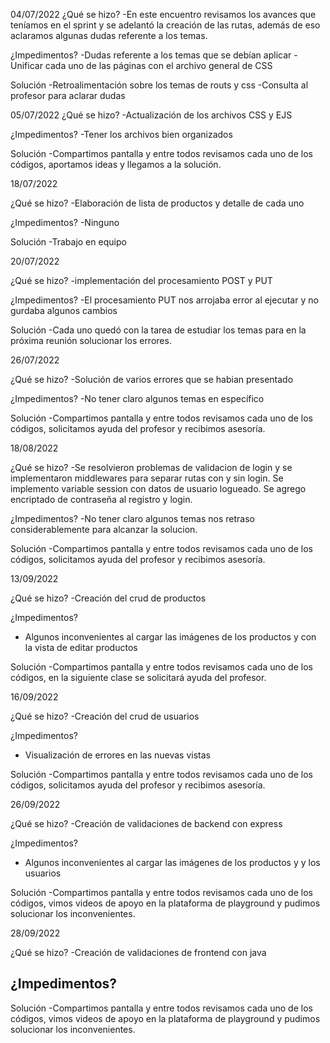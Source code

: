 04/07/2022
¿Qué se hizo?
-En este encuentro revisamos los avances que teníamos en el sprint y se adelantó la creación de las rutas, además de eso aclaramos algunas dudas referente a los temas.

¿Impedimentos?
-Dudas referente a los temas que se debían aplicar
-Unificar cada uno de las páginas con el archivo general de CSS

Solución
-Retroalimentación sobre los temas de routs y css
-Consulta al profesor para aclarar dudas



05/07/2022
¿Qué se hizo?
-Actualización de los archivos CSS y EJS

¿Impedimentos?
-Tener los archivos bien organizados

Solución
-Compartimos pantalla y entre todos revisamos cada uno de los códigos, aportamos ideas y llegamos a la solución.


18/07/2022

¿Qué se hizo?
-Elaboración de lista de productos y detalle de cada uno

¿Impedimentos?
-Ninguno

Solución
-Trabajo en equipo


20/07/2022

¿Qué se hizo?
-implementación del procesamiento POST y PUT

¿Impedimentos?
-El procesamiento PUT nos arrojaba error al ejecutar y no gurdaba algunos cambios

Solución
-Cada uno quedó con la tarea de estudiar los temas para en la próxima reunión solucionar los errores.


26/07/2022

¿Qué se hizo?
-Solución de varios errores que se habian presentado

¿Impedimentos?
-No tener claro algunos temas en específico

Solución
-Compartimos pantalla y entre todos revisamos cada uno de los códigos, solicitamos ayuda del profesor y recibimos asesoría.


18/08/2022

¿Qué se hizo?
-Se resolvieron problemas de validacion de login y se implementaron middlewares para separar rutas con y sin login. Se implemento variable session con datos de usuario logueado. Se agrego encriptado de contraseña al registro y login. 

¿Impedimentos?
-No tener claro algunos temas nos retraso considerablemente para alcanzar la solucion.  

Solución
-Compartimos pantalla y entre todos revisamos cada uno de los códigos, solicitamos ayuda del profesor y recibimos asesoría.


13/09/2022

 ¿Qué se hizo?
 -Creación del crud de productos

 ¿Impedimentos?
 - Algunos inconvenientes al cargar las imágenes de los productos y con la vista de editar productos

 Solución
 -Compartimos pantalla y entre todos revisamos cada uno de los códigos, en la siguiente clase se solicitará ayuda del profesor.


16/09/2022

 ¿Qué se hizo?
 -Creación del crud de usuarios

 ¿Impedimentos?
 - Visualización de errores en las nuevas vistas 

 Solución
 -Compartimos pantalla y entre todos revisamos cada uno de los códigos, solicitamos ayuda del profesor y recibimos asesoría.


 26/09/2022

 ¿Qué se hizo?
 -Creación de validaciones de backend con express

 ¿Impedimentos?
 - Algunos inconvenientes al cargar las imágenes de los productos y y los usuarios

 Solución
 -Compartimos pantalla y entre todos revisamos cada uno de los códigos, vimos videos de apoyo en la plataforma de playground y pudimos solucionar los inconvenientes. 


  28/09/2022

 ¿Qué se hizo?
 -Creación de validaciones de frontend con java 

 ¿Impedimentos?
 - 

 Solución
 -Compartimos pantalla y entre todos revisamos cada uno de los códigos, vimos videos de apoyo en la plataforma de playground y pudimos solucionar los inconvenientes. 